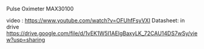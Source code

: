 Pulse Oximeter MAX30100

video : https://www.youtube.com/watch?v=OFUhfFsyVXI
Datasheet: in drive https://drive.google.com/file/d/1vEK1W5I1AElgBaxyLK_72CAU14DS7wSy/view?usp=sharing
